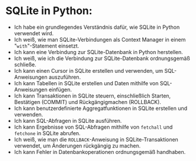 # SQLite in Python: 

- Ich habe ein grundlegendes Verständnis dafür, wie SQLite in Python verwendet wird.
- Ich weiß, wie man SQLite-Verbindungen als Context Manager in einem "`with`"-Statement einsetzt.
- Ich kann eine Verbindung zur SQLite-Datenbank in Python herstellen.
- Ich weiß, wie ich die Verbindung zur SQLite-Datenbank ordnungsgemäß schließe.
- Ich kann einen Cursor in SQLite erstellen und verwenden, um SQL-Anweisungen auszuführen.
- Ich kann Tabellen in SQLite erstellen und Daten mithilfe von SQL-Anweisungen einfügen.
- Ich kann Transaktionen in SQLite steuern, einschließlich Starten, Bestätigen (COMMIT) und Rückgängigmachen (ROLLBACK).
- Ich kann benutzerdefinierte Aggregatfunktionen in SQLite erstellen und verwenden.
- Ich kann SQL-Abfragen in SQLite ausführen.
- Ich kann Ergebnisse von SQL-Abfragen mithilfe von `fetchall` und `fetchone` in SQLite abrufen.
- Ich weiß, wie man die `ROLLBACK`-Anweisung in SQLite-Transaktionen verwendet, um Änderungen rückgängig zu machen.
- Ich kann Fehler in Datenbankoperationen ordnungsgemäß handhaben.

